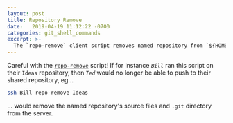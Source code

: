 ```yaml
---
layout: post
title: Repository Remove
date:   2019-04-19 11:12:22 -0700
categories: git_shell_commands
excerpt: >-
  The `repo-remove` client script removes named repository from `${HOME}/git`
---
```



Careful with the [`repo-remove`][source_master__repo-remove] script! If for instance _`Bill`_ ran this script on their `Ideas` repository, then _`Ted`_ would no longer be able to push to their shared repository, eg...


```bash
ssh Bill repo-remove Ideas
```


... would remove the named repository's source files and `.git` directory from the server.


[source_master__repo-remove]: https://github.com/S0AndS0/Jekyll_Admin/blob/master/git_shell_commands/repo-remove

